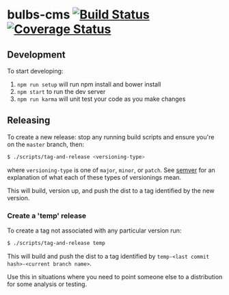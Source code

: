 # bulbs-cms [![Build Status](https://travis-ci.org/theonion/bulbs-cms.svg?branch=master)](https://travis-ci.org/theonion/bulbs-cms) [![Coverage Status](https://coveralls.io/repos/theonion/bulbs-cms/badge.svg?branch=master&service=github)](https://coveralls.io/github/theonion/bulbs-cms?branch=master)

## Development

To start developing:
1. `npm run setup` will run npm install and bower install
1. `npm start` to run the dev server
1. `npm run karma` will unit test your code as you make changes

## Releasing

To create a new release: stop any running build scripts and ensure you're on the ```master``` branch, then:
```bash
$ ./scripts/tag-and-release <versioning-type>
```
where ```versioning-type``` is one of ```major```, ```minor```, or ```patch```. See [semver](http://semver.org/) for an explanation of what each of these types of versionings mean.

This will build, version up, and push the dist to a tag identified by the new version.

### Create a 'temp' release

To create a tag not associated with any particular version run:
```bash
$ ./scripts/tag-and-release temp
```

This will build and push the dist to a tag identified by `temp-<last commit hash>-<current branch name>`.

Use this in situations where you need to point someone else to a distribution for some analysis or testing.
